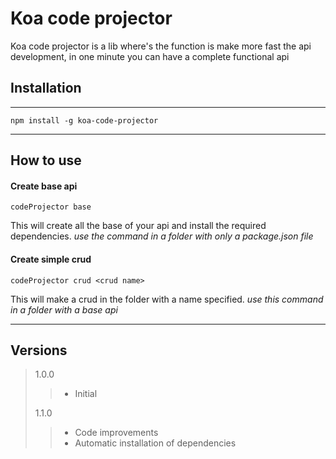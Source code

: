 # Koa code projector

<p style="">Koa code projector is a lib where's the function is make more fast the api development, in one minute you can have a complete functional api</p>

## Installation

---

    npm install -g koa-code-projector

---

## How to use

#### Create base api

    codeProjector base

This will create all the base of your api and install the required dependencies.
_use the command in a folder with only a package.json file_

#### Create simple crud

    codeProjector crud <crud name>

This will make a crud in the folder with a name specified.
_use this command in a folder with a base api_

---

## Versions

> 1.0.0
>
> > - Initial
>
> 1.1.0
>
> > - Code improvements
> > - Automatic installation of dependencies
